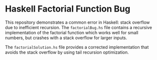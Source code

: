 # Haskell Factorial Function Bug

This repository demonstrates a common error in Haskell: stack overflow due to inefficient recursion. The `factorialBug.hs` file contains a recursive implementation of the factorial function which works well for small numbers, but crashes with a stack overflow for larger inputs.

The `factorialSolution.hs` file provides a corrected implementation that avoids the stack overflow by using tail recursion optimization.